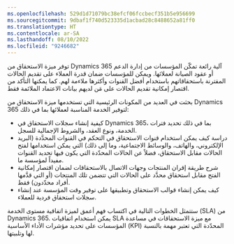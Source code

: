 ```yaml
---
ms.openlocfilehash: 529d1d71079bc38efcf06fccbecf351b5e956699
ms.sourcegitcommit: 9dbaf1f740d523335d1acbad28c8488652a81ff0
ms.translationtype: HT
ms.contentlocale: ar-SA
ms.lasthandoff: 08/10/2022
ms.locfileid: "9246682"
---
```

توفر ميزة الاستحقاق من Dynamics 365 آلية رائعة تمكّن المؤسسات من إدارة الدعم أو عقود الصيانة لعملائها. ويمكن للمؤسسات ضمان قدرة العملاء على تقديم الحالات المقترنة باستحقاقاتهم باستخدام أفضل القنوات وأكثرها ملاءمة لهم. كما يمكنها التأكد من اقتصار إمكانية تقديم الحالات على مَن لديهم بيانات الاعتماد الملائمة فقط.

بحثت في العديد من المكونات الرئيسية التي تستخدمها ميزة الاستحقاق من Dynamics 365 لتوفير الخدمة المناسبة لعملائها بما في ذلك:

-   كيفية إنشاء سجلات الاستحقاق في Dynamics 365، بما في ذلك تحديد فترات الخدمة، ونوع العقد، والشروط الإجمالية للسجل.
-   دراسة كيف يمكن استخدام قنوات الاستحقاق في التحكم في القنوات المحدَّدة (البريد الإلكتروني، والهاتف، والوسائط الاجتماعية، وما إلى ذلك) التي يمكن استخدامها لفتح الحالات مقابل الاستحقاق، فضلاً عن الحالات المحدّدة التي يكون فيها تحديد القنوات مفيداً لمؤسسة ما.
-   شرح طريقة إقران المنتجات وجهات الاتصال بالاستحقاقات لضمان اقتصار إمكانية الفتح مقابل استحقاق محدَّد على الحالات التي تتضمن تلك المنتجات (أو التي قدَّمها أفراد محدّدون) فقط.
-   كيف يمكن إنشاء قوالب الاستحقاق وتطبيقها على توفير وقت المؤسسة عند إنشاء سجلات استحقاق فردية للعملاء.

ستتمثل الخطوات التالية في اكتساب فهم أعمق لميزة اتفاقية مستوى الخدمة (SLA) من Dynamics 365. يمكن استخدام اتفاقيات SLA مع ميزة الاستحقاقات في مساعدة المؤسسات على تحديد مؤشرات الأداء الأساسية (KPI) المحدّدة التي تعتبر مهمة بالنسبة لها وتلبيتها.
